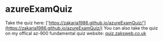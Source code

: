 # azureExamQuiz

Take the quiz here: ['https://zakaria1986.github.io/azureExamQuiz/'](https://zakaria1986.github.io/azureExamQuiz/)
You can also take the quiz on my offical az-900 fundamental quiz website: [quiz.zaksweb.co.uk](quiz.zaksweb.co.uk)
